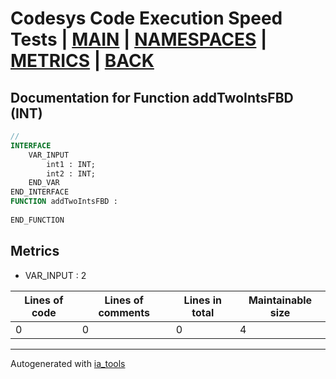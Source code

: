 # Codesys Code Execution Speed Tests | [MAIN] | [NAMESPACES] | [METRICS] | [BACK]  

## Documentation for Function addTwoIntsFBD (INT)  

```pascal
//  
INTERFACE
    VAR_INPUT 
        int1 : INT;
        int2 : INT;
    END_VAR
END_INTERFACE
FUNCTION addTwoIntsFBD :
    
END_FUNCTION
```

## Metrics  

- VAR_INPUT : 2

| Lines of code | Lines of comments | Lines in total | Maintainable size |
| ------------- | ----------------- | -------------- | ----------------- |
| 0 |0 |0 | 4 |

---
Autogenerated with [ia_tools](https://github.com/tkucic/ia_tools)  

[MAIN]: ../../../../index_st.md
[NAMESPACES]: ../../nsList_st.md
[METRICS]: ../../../metrics_st.md
[BACK]: ../nsMain_st.md
